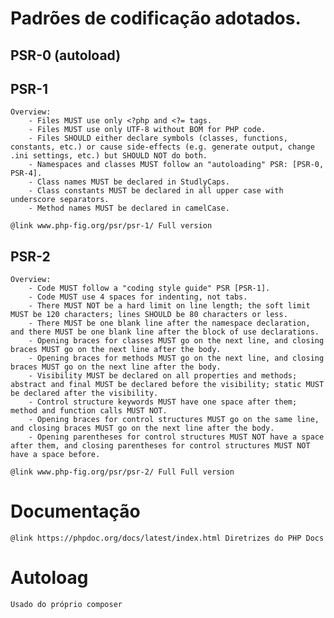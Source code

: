 # Padrões de codificação adotados.

## PSR-0 (autoload)

## PSR-1
    
    Overview:
        - Files MUST use only <?php and <?= tags.
        - Files MUST use only UTF-8 without BOM for PHP code.
        - Files SHOULD either declare symbols (classes, functions, constants, etc.) or cause side-effects (e.g. generate output, change .ini settings, etc.) but SHOULD NOT do both.
        - Namespaces and classes MUST follow an "autoloading" PSR: [PSR-0, PSR-4].
        - Class names MUST be declared in StudlyCaps.
        - Class constants MUST be declared in all upper case with underscore separators.
        - Method names MUST be declared in camelCase.

    @link www.php-fig.org/psr/psr-1/ Full version

## PSR-2 
    
    Overview:     
        - Code MUST follow a "coding style guide" PSR [PSR-1].
        - Code MUST use 4 spaces for indenting, not tabs.
        - There MUST NOT be a hard limit on line length; the soft limit MUST be 120 characters; lines SHOULD be 80 characters or less.
        - There MUST be one blank line after the namespace declaration, and there MUST be one blank line after the block of use declarations.
        - Opening braces for classes MUST go on the next line, and closing braces MUST go on the next line after the body.
        - Opening braces for methods MUST go on the next line, and closing braces MUST go on the next line after the body.
        - Visibility MUST be declared on all properties and methods; abstract and final MUST be declared before the visibility; static MUST be declared after the visibility.
        - Control structure keywords MUST have one space after them; method and function calls MUST NOT.
        - Opening braces for control structures MUST go on the same line, and closing braces MUST go on the next line after the body.
        - Opening parentheses for control structures MUST NOT have a space after them, and closing parentheses for control structures MUST NOT have a space before.

    @link www.php-fig.org/psr/psr-2/ Full Full version

# Documentação
    @link https://phpdoc.org/docs/latest/index.html Diretrizes do PHP Docs

# Autoloag
    Usado do próprio composer